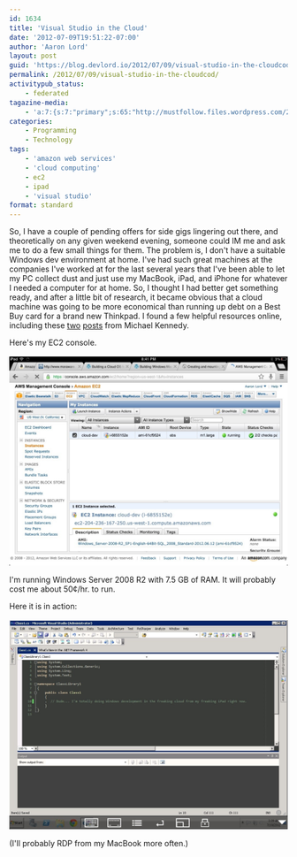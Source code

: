 ```yaml
---
id: 1634
title: 'Visual Studio in the Cloud'
date: '2012-07-09T19:51:22-07:00'
author: 'Aaron Lord'
layout: post
guid: 'https://blog.devlord.io/2012/07/09/visual-studio-in-the-cloudcod/'
permalink: /2012/07/09/visual-studio-in-the-cloudcod/
activitypub_status:
    - federated
tagazine-media:
    - 'a:7:{s:7:"primary";s:65:"http://mustfollow.files.wordpress.com/2012/07/20120709-205029.jpg";s:6:"images";a:2:{s:65:"http://mustfollow.files.wordpress.com/2012/07/20120709-205029.jpg";a:6:{s:8:"file_url";s:65:"http://mustfollow.files.wordpress.com/2012/07/20120709-205029.jpg";s:5:"width";s:4:"1024";s:6:"height";s:3:"768";s:4:"type";s:5:"image";s:4:"area";s:6:"786432";s:9:"file_path";s:0:"";}s:65:"http://mustfollow.files.wordpress.com/2012/07/20120709-205119.jpg";a:6:{s:8:"file_url";s:65:"http://mustfollow.files.wordpress.com/2012/07/20120709-205119.jpg";s:5:"width";s:4:"1024";s:6:"height";s:3:"768";s:4:"type";s:5:"image";s:4:"area";s:6:"786432";s:9:"file_path";s:0:"";}}s:6:"videos";a:0:{}s:11:"image_count";s:1:"2";s:6:"author";s:8:"28099389";s:7:"blog_id";s:8:"28571045";s:9:"mod_stamp";s:19:"2012-07-10 04:00:56";}'
categories:
    - Programming
    - Technology
tags:
    - 'amazon web services'
    - 'cloud computing'
    - ec2
    - ipad
    - 'visual studio'
format: standard
---
```


So, I have a couple of pending offers for side gigs lingering out there, and theoretically on any given weekend evening, someone could IM me and ask me to do a few small things for them. The problem is, I don't have a suitable Windows dev environment at home. I've had such great machines at the companies I've worked at for the last several years that I've been able to let my PC collect dust and just use my MacBook, iPad, and iPhone for whatever I needed a computer for at home. So, I thought I had better get something ready, and after a little bit of research, it became obvious that a cloud machine was going to be more economical than running up debt on a Best Buy card for a brand new Thinkpad. I found a few helpful resources online, including these <a href="http://blog.michaelckennedy.net/2011/06/13/building-a-cloud-os-for-net-developers-part-2/">two</a> <a href="http://www.michaelckennedy.net/blog/2010/01/31/BuildingWindowsMachinesInAmazonEC2.aspx">posts</a> from Michael Kennedy.

Here's my EC2 console.<br /><br /><a href="/assets/img/2012/07/20120709-205029.jpg"><img src="/assets/img/2012/07/20120709-205029.jpg" alt="20120709-205029.jpg" class="alignnone size-full" /></a>

I'm running Windows Server 2008 R2 with 7.5 GB of RAM. It will probably cost me about 50¢/hr. to run.

Here it is in action:<br /><br /><a href="/assets/img/2012/07/20120709-205119.jpg"><img src="/assets/img/2012/07/20120709-205119.jpg" alt="20120709-205119.jpg" class="alignnone size-full" /></a>

(I'll probably RDP from my MacBook more often.)